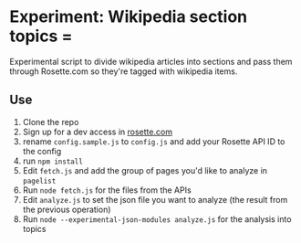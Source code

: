 # Experiment: Wikipedia section topics =

Experimental script to divide wikipedia articles into sections and pass them through Rosette.com so they're tagged with wikipedia items.

## Use

1. Clone the repo
2. Sign up for a dev access in [rosette.com](https://www.rosette.com/)
3. rename `config.sample.js` to `config.js` and add your Rosette API ID to the config
4. run `npm install`
5. Edit `fetch.js` and add the group of pages you'd like to analyze in `pagelist`
6. Run `node fetch.js` for the files from the APIs
7. Edit `analyze.js` to set the json file you want to analyze (the result from the previous operation)
8. Run `node --experimental-json-modules analyze.js` for the analysis into topics
